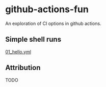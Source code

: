 # github-actions-fun

An exploration of CI options in github actions.

## Simple shell runs

[01_hello.yml](.github/workflows/01_hello.yml)



## Attribution

TODO
